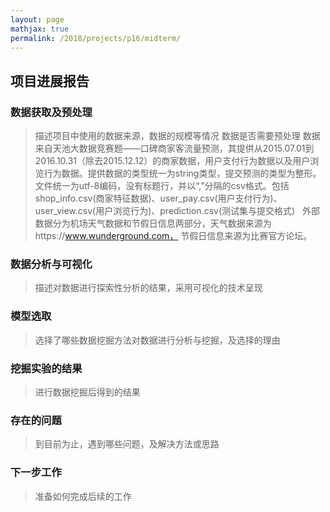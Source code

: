 ```yaml
---
layout: page
mathjax: true
permalink: /2018/projects/p16/midterm/
---
```


## 项目进展报告

### 数据获取及预处理

> 描述项目中使用的数据来源，数据的规模等情况
> 数据是否需要预处理
    数据来自天池大数据竞赛题——口碑商家客流量预测，其提供从2015.07.01到2016.10.31（除去2015.12.12）的商家数据，用户支付行为数据以及用户浏览行为数据。提供数据的类型统一为string类型，提交预测的类型为整形。文件统一为utf-8编码，没有标题行，并以“,”分隔的csv格式。包括shop_info.csv(商家特征数据)、user_pay.csv(用户支付行为)、user_view.csv(用户浏览行为)、prediction.csv(测试集与提交格式)
   外部数据分为机场天气数据和节假日信息两部分，天气数据来源为https://www.wunderground.com， 节假日信息来源为比赛官方论坛。

### 数据分析与可视化

> 描述对数据进行探索性分析的结果，采用可视化的技术呈现

### 模型选取

> 选择了哪些数据挖掘方法对数据进行分析与挖掘，及选择的理由

### 挖掘实验的结果

> 进行数据挖掘后得到的结果

### 存在的问题

> 到目前为止，遇到哪些问题，及解决方法或思路

### 下一步工作

> 准备如何完成后续的工作
